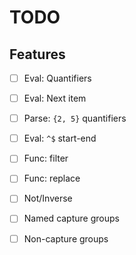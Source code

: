 # TODO

## Features
  - [ ] Eval: Quantifiers
  - [ ] Eval: Next item
  - [ ] Parse: `{2, 5}` quantifiers
  - [ ] Eval: `^$` start-end
  - [ ] Func: filter
  - [ ] Func: replace
  - [ ] Not/Inverse
  - [ ] Named capture groups
  - [ ] Non-capture groups

